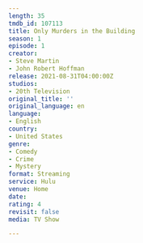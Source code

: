 ```yaml
---
length: 35
tmdb_id: 107113
title: Only Murders in the Building
season: 1
episode: 1
creator:
- Steve Martin
- John Robert Hoffman
release: 2021-08-31T04:00:00Z
studios:
- 20th Television
original_title: ''
original_language: en
language:
- English
country:
- United States
genre:
- Comedy
- Crime
- Mystery
format: Streaming
service: Hulu
venue: Home
date: 
rating: 4
revisit: false
media: TV Show

---
```

